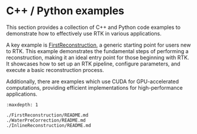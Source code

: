 C++ / Python examples
========

This section provides a collection of C++ and Python code examples 
to demonstrate how to effectively use RTK in various applications.

A key example is [FirstReconstruction](./FirstReconstruction/README.md), 
a generic starting point for users new to RTK. This example demonstrates 
the fundamental steps of performing a reconstruction, making it an ideal 
entry point for those beginning with RTK.
It showcases how to set up an RTK pipeline, configure parameters, 
and execute a basic reconstruction process.

Additionally, there are examples which use CUDA for GPU-accelerated computations, 
providing efficient implementations for high-performance applications.

```{toctree}
:maxdepth: 1

./FirstReconstruction/README.md
./WaterPreCorrection/README.md
./InlineReconstruction/README.md
```
